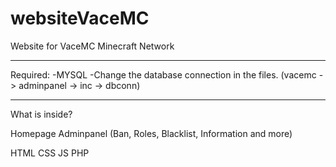 # websiteVaceMC
Website for VaceMC Minecraft Network

-------------------------------------

Required: 
-MYSQL 
-Change the database connection in the files. (vacemc -> adminpanel -> inc -> dbconn)

-------------------------------------

What is inside?

Homepage
Adminpanel (Ban, Roles, Blacklist, Information and more)

HTML CSS JS PHP
